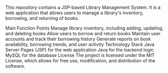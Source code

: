 This repository contains a JSP-based Library Management System. It is a web application that allows users to manage a library's inventory, borrowing, and returning of books.

Main Function Points
Manage library inventory, including adding, updating, and deleting books
Allow users to borrow and return books
Maintain user accounts and track their borrowing history
Generate reports on book availability, borrowing trends, and user activity
Technology Stack
Java Server Pages (JSP) for the web application
Java for the backend logic
MySQL for the database
License
The project is licensed under the MIT License, which allows for free use, modification, and distribution of the software.
